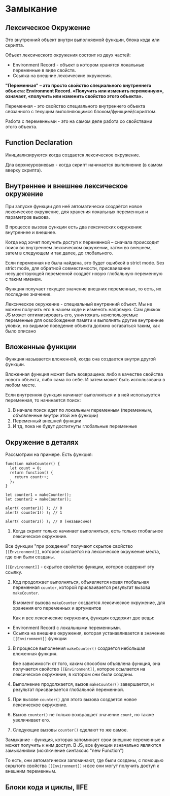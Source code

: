 # Замыкание

## Лексическое Окружение

Это внутренний объект внутри выполняемой функции, блока кода или скрипта.

Объект лексического окружения состоит из двух частей:
- Environment Record - объект в котором хранятся локальные переменные в виде свойств.
- Ссылка на внешние лексические окружения.

**"Переменная" – это просто свойство специального внутреннего объекта: Environment Record. «Получить или изменить переменную», означает, «получить или изменить свойство этого объекта».**

Переменная - это свойство специального внутреннего объекта связанного с текущим выполняющимся блоком/функцией/скриптом.

Работа с переменными - это на самом деле работа со свойствами этого объекта.

## Function Declaration

Инициализируются когда создается лексическое окружение.

Дла верхнеуровневых - когда скрипт начинается выполнение (в самом вверху скрипта).

## Внутреннее и внешнее лексическое окружение

При запуске функции для неё автоматически создаётся новое лексическое окружение, для хранения локальных переменных и параметров вызова.

В процессе вызова функции есть два лексических окружения: внутреннее и внешнее.

Когда код хочет получить доступ к переменной – сначала происходит поиск во внутреннем лексическом окружении, затем во внешнем, затем в следующем и так далее, до глобального.

Если переменная не была найдена, это будет ошибкой в strict mode. Без strict mode, для обратной совместимости, присваивание несуществующей переменной создаёт новую глобальную переменную с таким именем.

Функция получает текущее значение внешних переменных, то есть, их последнее значение.

Лексическое окружение - специальный внутренний объект. Мы не можем получить его в нашем коде и изменять напрямую. Сам движок JS может оптимизировать его, уничтожать неиспользуемые переменные для освобождения памяти и выполнять другие внутренние уловки, но видимое поведение объекта должно оставаться таким, как было описано

## Вложенные функции

Функция называется вложенной, когда она создается внутри другой функции.

Вложенная функция может быть возвращена: либо в качестве свойства нового объекта, либо сама по себе. И затем может быть использована в любом месте.

Если внутренняя функция начинает выполняться и в ней используется переменная, то начинается поиск:

1. В начале поиск идет по локальным переменным (переменным, объявленные внутри этой же функции)
2. Переменный внешней функции
3. И тд, пока не будут достигнуты глобальные переменные

## Окружение в деталях

Рассмотрим на примере. Есть функция:

```
function makeCounter() {
  let count = 0;
  return function() {
    return count++;
  };
}

let counter1 = makeCounter();
let counter2 = makeCounter();

alert( counter1() ); // 0
alert( counter1() ); // 1

alert( counter2() ); // 0 (независимо)
```

1. Когда скрипт только начинает выполняться, есть только глобальное лексическое окружение.

Все функции "при рождении" получают скрытое свойство `[[Environment]]`, которое ссылается на лексическое окружение места, где они были созданы.

`[[Environment]]` - скрытое свойство функции, которое содержит эту ссылку.

2. Код продолжает выполняться, объявляется новая глобальная переменная `counter`, которой присваивается результат вызова `makeCounter`.
 
    В момент вызова `makeCounter` создается лексическое окружение, для хранения его переменных и аргументов

    Как и все лексические окружения, функция содержит две вещи:

  - Environment Record с локальными переменными.
  - Ссылка на внешние окружения, которая устанавливается в значение `[[Environment]]` функции

3. В процессе выполнения `makeCounter()` создается небольшая вложенная функция.

    Вне зависимости от того, каким способом объявлена функция, она получается свойство `[[Environment]]`, которое ссылается на лексическое окружение, в котором они были созданы.

4. Выполнение продолжается, вызов `makeCounter()` завершается, и результат присваивается глобальной переменной. 

5. При вызове `counter()` для этого вызова создается новое лексическое окружение. 

6. Вызов `counter()` не только возвращает значение `count`, но также увеличивает его.

7. Следующие вызовы `counter()` сделают то же самое.

Замыкание - функция, которая запоминает свои внешние переменные и может получить к ним доступ. В JS, все функции изначально являются замыканиями (исключение синтаксис "new Function")

То есть, они автоматически запоминают, где были созданы, с помощью скрытого свойства `[[Environment]]` и все они могут получить доступ к внешним переменным.

## Блоки кода и циклы, IIFE

